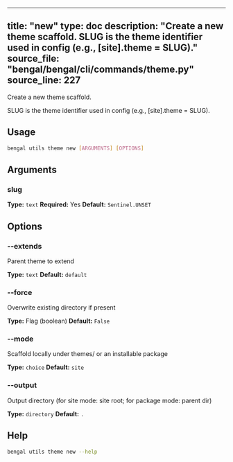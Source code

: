 
---
title: "new"
type: doc
description: "Create a new theme scaffold.  SLUG is the theme identifier used in config (e.g., [site].theme = SLUG)."
source_file: "bengal/bengal/cli/commands/theme.py"
source_line: 227
---

Create a new theme scaffold.

SLUG is the theme identifier used in config (e.g., [site].theme = SLUG).


## Usage

```bash
bengal utils theme new [ARGUMENTS] [OPTIONS]
```

## Arguments

### slug

**Type:** `text`
**Required:** Yes
**Default:** `Sentinel.UNSET`


## Options

### --extends

Parent theme to extend

**Type:** `text`
**Default:** `default`

### --force

Overwrite existing directory if present

**Type:** Flag (boolean)
**Default:** `False`

### --mode

Scaffold locally under themes/ or an installable package

**Type:** `choice`
**Default:** `site`

### --output

Output directory (for site mode: site root; for package mode: parent dir)

**Type:** `directory`
**Default:** `.`





## Help

```bash
bengal utils theme new --help
```
